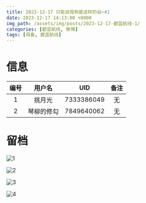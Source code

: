 ```yaml
---
title: 2023-12-17 只能说母狗是这样的😄~#1
date: 2023-12-17 14:13:00 +0800
img_path: /assets/img/posts/2023-12-17-碧蓝航线-1/
categories: [碧蓝航线, 微博]
tags: [母畜, 碧蓝航线]
---
```


# 信息

| 编号 |   用户名   |    UID     | 备注 |
| :--: | :--------: | :--------: | :--: |
|  1   |   挑月光   | 7333386049 |  无  |
|  2   | 琴柳的修勾 | 7849640062 |  无  |

# 留档

![1](1.jpg)

![2](2.jpg)

![3](3.jpg)

![4](4.jpg)